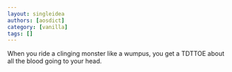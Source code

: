 ```yaml
---
layout: singleidea
authors: [aosdict]
category: [vanilla]
tags: []
---
```

When you ride a clinging monster like a wumpus, you get a TDTTOE about all the blood going to your head.
